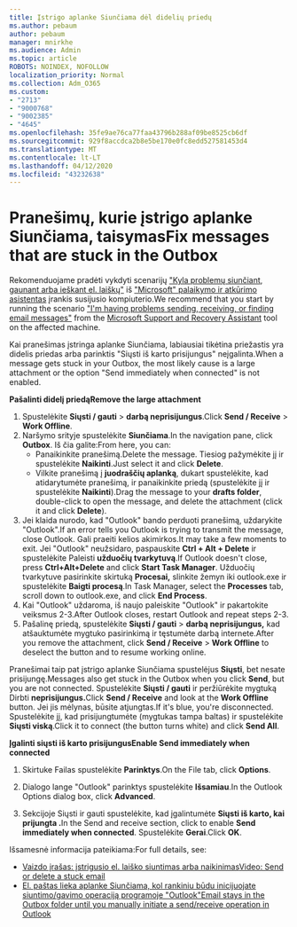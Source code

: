 ```yaml
---
title: Įstrigo aplanke Siunčiama dėl didelių priedų
ms.author: pebaum
author: pebaum
manager: mnirkhe
ms.audience: Admin
ms.topic: article
ROBOTS: NOINDEX, NOFOLLOW
localization_priority: Normal
ms.collection: Adm_O365
ms.custom:
- "2713"
- "9000768"
- "9002385"
- "4645"
ms.openlocfilehash: 35fe9ae76ca77faa43796b288af09be8525cb6df
ms.sourcegitcommit: 929f8accdca2b8e5be170e0fc8edd527581453d4
ms.translationtype: MT
ms.contentlocale: lt-LT
ms.lasthandoff: 04/12/2020
ms.locfileid: "43232638"
---
```

# <a name="fix-messages-that-are-stuck-in-the-outbox"></a><span data-ttu-id="b6c6c-102">Pranešimų, kurie įstrigo aplanke Siunčiama, taisymas</span><span class="sxs-lookup"><span data-stu-id="b6c6c-102">Fix messages that are stuck in the Outbox</span></span>

<span data-ttu-id="b6c6c-103">Rekomenduojame pradėti vykdyti scenarijų ["Kyla problemų siunčiant, gaunant arba ieškant el. laiškų"](https://aka.ms/SaRA-OutlookSendReceive) iš ["Microsoft" palaikymo ir atkūrimo asistentas](https://diagnostics.office.com/#/) įrankis susijusio kompiuterio.</span><span class="sxs-lookup"><span data-stu-id="b6c6c-103">We recommend that you start by running the scenario ["I'm having problems sending, receiving, or finding email messages"](https://aka.ms/SaRA-OutlookSendReceive) from the [Microsoft Support and Recovery Assistant](https://diagnostics.office.com/#/) tool on the affected machine.</span></span>

<span data-ttu-id="b6c6c-104">Kai pranešimas įstringa aplanke Siunčiama, labiausiai tikėtina priežastis yra didelis priedas arba parinktis "Siųsti iš karto prisijungus" neįgalinta.</span><span class="sxs-lookup"><span data-stu-id="b6c6c-104">When a message gets stuck in your Outbox, the most likely cause is a large attachment or the option "Send immediately when connected" is not enabled.</span></span>

<span data-ttu-id="b6c6c-105">**Pašalinti didelį priedą**</span><span class="sxs-lookup"><span data-stu-id="b6c6c-105">**Remove the large attachment**</span></span>

1. <span data-ttu-id="b6c6c-106">Spustelėkite **Siųsti / gauti** > **darbą neprisijungus**.</span><span class="sxs-lookup"><span data-stu-id="b6c6c-106">Click **Send / Receive** > **Work Offline**.</span></span> 
2. <span data-ttu-id="b6c6c-107">Naršymo srityje spustelėkite **Siunčiama**.</span><span class="sxs-lookup"><span data-stu-id="b6c6c-107">In the navigation pane, click **Outbox**.</span></span> <span data-ttu-id="b6c6c-108">Iš čia galite:</span><span class="sxs-lookup"><span data-stu-id="b6c6c-108">From here, you can:</span></span> 
    - <span data-ttu-id="b6c6c-109">Panaikinkite pranešimą.</span><span class="sxs-lookup"><span data-stu-id="b6c6c-109">Delete the message.</span></span> <span data-ttu-id="b6c6c-110">Tiesiog pažymėkite jį ir spustelėkite **Naikinti**.</span><span class="sxs-lookup"><span data-stu-id="b6c6c-110">Just select it and click **Delete**.</span></span>
    - <span data-ttu-id="b6c6c-111">Vilkite pranešimą į **juodraščių aplanką**, dukart spustelėkite, kad atidarytumėte pranešimą, ir panaikinkite priedą (spustelėkite jį ir spustelėkite **Naikinti**).</span><span class="sxs-lookup"><span data-stu-id="b6c6c-111">Drag the message to your **drafts folder**, double-click to open the message, and delete the attachment (click it and click **Delete**).</span></span>
3. <span data-ttu-id="b6c6c-112">Jei klaida nurodo, kad "Outlook" bando perduoti pranešimą, uždarykite "Outlook".</span><span class="sxs-lookup"><span data-stu-id="b6c6c-112">If an error tells you Outlook is trying to transmit the message, close Outlook.</span></span> <span data-ttu-id="b6c6c-113">Gali praeiti kelios akimirkos.</span><span class="sxs-lookup"><span data-stu-id="b6c6c-113">It may take a few moments to exit.</span></span> <span data-ttu-id="b6c6c-114">Jei "Outlook" neužsidaro, paspauskite **Ctrl + Alt + Delete** ir spustelėkite Paleisti **užduočių tvarkytuvą**.</span><span class="sxs-lookup"><span data-stu-id="b6c6c-114">If Outlook doesn't close, press **Ctrl+Alt+Delete** and click **Start Task Manager**.</span></span> <span data-ttu-id="b6c6c-115">Užduočių tvarkytuve pasirinkite skirtuką **Procesai,** slinkite žemyn iki outlook.exe ir spustelėkite **Baigti procesą**.</span><span class="sxs-lookup"><span data-stu-id="b6c6c-115">In Task Manager, select the **Processes** tab, scroll down to outlook.exe, and click **End Process**.</span></span>
4. <span data-ttu-id="b6c6c-116">Kai "Outlook" uždaroma, iš naujo paleiskite "Outlook" ir pakartokite veiksmus 2-3.</span><span class="sxs-lookup"><span data-stu-id="b6c6c-116">After Outlook closes, restart Outlook and repeat steps 2-3.</span></span> 
5. <span data-ttu-id="b6c6c-117">Pašalinę priedą, spustelėkite **Siųsti / gauti** > **darbą neprisijungus,** kad atšauktumėte mygtuko pasirinkimą ir tęstumėte darbą internete.</span><span class="sxs-lookup"><span data-stu-id="b6c6c-117">After you remove the attachment, click **Send / Receive** > **Work Offline** to deselect the button and to resume working online.</span></span> 

<span data-ttu-id="b6c6c-118">Pranešimai taip pat įstrigo aplanke Siunčiama spustelėjus **Siųsti**, bet nesate prisijungę.</span><span class="sxs-lookup"><span data-stu-id="b6c6c-118">Messages also get stuck in the Outbox when you click **Send**, but you are not connected.</span></span> <span data-ttu-id="b6c6c-119">Spustelėkite **Siųsti / gauti** ir peržiūrėkite mygtuką Dirbti **neprisijungus.**</span><span class="sxs-lookup"><span data-stu-id="b6c6c-119">Click **Send / Receive** and look at the **Work Offline** button.</span></span> <span data-ttu-id="b6c6c-120">Jei jis mėlynas, būsite atjungtas.</span><span class="sxs-lookup"><span data-stu-id="b6c6c-120">If it's blue, you're disconnected.</span></span> <span data-ttu-id="b6c6c-121">Spustelėkite jį, kad prisijungtumėte (mygtukas tampa baltas) ir spustelėkite **Siųsti viską**.</span><span class="sxs-lookup"><span data-stu-id="b6c6c-121">Click it to connect (the button turns white) and click **Send All**.</span></span>
 
<span data-ttu-id="b6c6c-122">**Įgalinti siųsti iš karto prisijungus**</span><span class="sxs-lookup"><span data-stu-id="b6c6c-122">**Enable Send immediately when connected**</span></span>
 
1. <span data-ttu-id="b6c6c-123">Skirtuke Failas spustelėkite **Parinktys**.</span><span class="sxs-lookup"><span data-stu-id="b6c6c-123">On the File tab, click **Options**.</span></span>

2. <span data-ttu-id="b6c6c-124">Dialogo lange "Outlook" parinktys spustelėkite **Išsamiau**.</span><span class="sxs-lookup"><span data-stu-id="b6c6c-124">In the Outlook Options dialog box, click **Advanced**.</span></span>

3. <span data-ttu-id="b6c6c-125">Sekcijoje Siųsti ir gauti spustelėkite, kad įgalintumėte **Siųsti iš karto, kai prijungta .**</span><span class="sxs-lookup"><span data-stu-id="b6c6c-125">In the Send and receive section, click to enable **Send immediately when connected**.</span></span> <span data-ttu-id="b6c6c-126">Spustelėkite **Gerai**.</span><span class="sxs-lookup"><span data-stu-id="b6c6c-126">Click **OK**.</span></span>
 
<span data-ttu-id="b6c6c-127">Išsamesnė informacija pateikiama:</span><span class="sxs-lookup"><span data-stu-id="b6c6c-127">For full details, see:</span></span>
- [<span data-ttu-id="b6c6c-128">Vaizdo įrašas: įstrigusio el. laiško siuntimas arba naikinimas</span><span class="sxs-lookup"><span data-stu-id="b6c6c-128">Video: Send or delete a stuck email</span></span>](https://support.office.com/article/Video-Send-or-delete-an-email-stuck-in-your-outbox-26d5d34a-4e5f-444a-a9e8-44db04a94dec) 
- [<span data-ttu-id="b6c6c-129">El. paštas lieka aplanke Siunčiama, kol rankiniu būdu inicijuojate siuntimo/gavimo operaciją programoje "Outlook"</span><span class="sxs-lookup"><span data-stu-id="b6c6c-129">Email stays in the Outbox folder until you manually initiate a send/receive operation in Outlook</span></span>](https://support.microsoft.com/help/2797572/email-stays-in-the-outbox-folder-until-you-manually-initiate-a-send-re)

